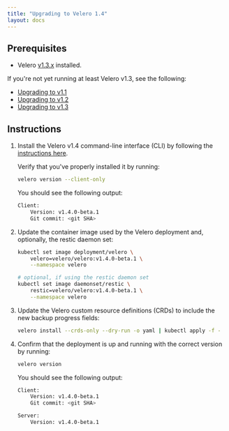 ```yaml
---
title: "Upgrading to Velero 1.4"
layout: docs
---
```


## Prerequisites

- Velero [v1.3.x][4] installed.

If you're not yet running at least Velero v1.3, see the following:

- [Upgrading to v1.1][1]
- [Upgrading to v1.2][2]
- [Upgrading to v1.3][3]

## Instructions

1. Install the Velero v1.4 command-line interface (CLI) by following the [instructions here][0].

    Verify that you've properly installed it by running:

    ```bash
    velero version --client-only
    ```

    You should see the following output:

    ```bash
    Client:
        Version: v1.4.0-beta.1
        Git commit: <git SHA>
    ```

1. Update the container image used by the Velero deployment and, optionally, the restic daemon set:

    ```bash
    kubectl set image deployment/velero \
        velero=velero/velero:v1.4.0-beta.1 \
        --namespace velero

    # optional, if using the restic daemon set
    kubectl set image daemonset/restic \
        restic=velero/velero:v1.4.0-beta.1 \
        --namespace velero
    ```

1. Update the Velero custom resource definitions (CRDs) to include the new backup progress fields:

    ```bash
    velero install --crds-only --dry-run -o yaml | kubectl apply -f -
    ```

1. Confirm that the deployment is up and running with the correct version by running:

    ```bash
    velero version
    ```

    You should see the following output:

    ```bash
    Client:
        Version: v1.4.0-beta.1
        Git commit: <git SHA>

    Server:
        Version: v1.4.0-beta.1
    ```

[0]: basic-install.md#install-the-cli
[1]: https://velero.io/docs/v1.1.0/upgrade-to-1.1/
[2]: https://velero.io/docs/v1.2.0/upgrade-to-1.2/
[3]: https://velero.io/docs/v1.3.2/upgrade-to-1.3/
[4]: https://github.com/vmware-tanzu/velero/releases/tag/v1.3.2
